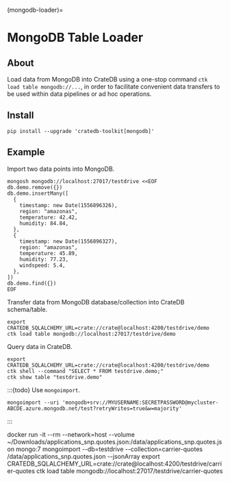 (mongodb-loader)=
# MongoDB Table Loader

## About
Load data from MongoDB into CrateDB using a one-stop command
`ctk load table mongodb://...`, in order to facilitate convenient
data transfers to be used within data pipelines or ad hoc operations.

## Install
```shell
pip install --upgrade 'cratedb-toolkit[mongodb]'
```

## Example
Import two data points into MongoDB.

```shell
mongosh mongodb://localhost:27017/testdrive <<EOF
db.demo.remove({})
db.demo.insertMany([
  {
    timestamp: new Date(1556896326),
    region: "amazonas",
    temperature: 42.42,
    humidity: 84.84,
  },
  {
    timestamp: new Date(1556896327),
    region: "amazonas",
    temperature: 45.89,
    humidity: 77.23,
    windspeed: 5.4,
  },
])
db.demo.find({})
EOF
```

Transfer data from MongoDB database/collection into CrateDB schema/table.
```shell
export CRATEDB_SQLALCHEMY_URL=crate://crate@localhost:4200/testdrive/demo
ctk load table mongodb://localhost:27017/testdrive/demo
```

Query data in CrateDB.
```shell
export CRATEDB_SQLALCHEMY_URL=crate://crate@localhost:4200/testdrive/demo
ctk shell --command "SELECT * FROM testdrive.demo;"
ctk show table "testdrive.demo"
```


:::{todo}
Use `mongoimport`.
```shell
mongoimport --uri 'mongodb+srv://MYUSERNAME:SECRETPASSWORD@mycluster-ABCDE.azure.mongodb.net/test?retryWrites=true&w=majority'
```
:::


docker run -it --rm --network=host --volume ~/Downloads/applications_snp.quotes.json:/data/applications_snp.quotes.json mongo:7 mongoimport --db=testdrive --collection=carrier-quotes /data/applications_snp.quotes.json --jsonArray
export CRATEDB_SQLALCHEMY_URL=crate://crate@localhost:4200/testdrive/carrier-quotes
ctk load table mongodb://localhost:27017/testdrive/carrier-quotes
